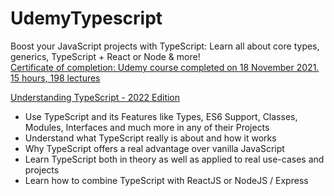 # UdemyTypescript
Boost your JavaScript projects with TypeScript: Learn all about core types, generics, TypeScript + React or Node & more!  
[Certificate of completion: Udemy course completed on 18 November 2021. 15 hours, 198 lectures](https://www.udemy.com/certificate/UC-bcaffef0-69c6-42cd-b604-7d5ff6d6354c/)  

[Understanding TypeScript - 2022 Edition](https://www.udemy.com/course/understanding-typescript/)  
* Use TypeScript and its Features like Types, ES6 Support, Classes, Modules, Interfaces and much more in any of their Projects
* Understand what TypeScript really is about and how it works
* Why TypeScript offers a real advantage over vanilla JavaScript
* Learn TypeScript both in theory as well as applied to real use-cases and projects
* Learn how to combine TypeScript with ReactJS or NodeJS / Express
